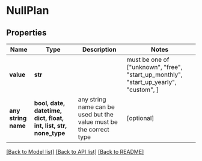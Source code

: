 # NullPlan


## Properties
Name | Type | Description | Notes
------------ | ------------- | ------------- | -------------
**value** | **str** |  |  must be one of ["unknown", "free", "start_up_monthly", "start_up_yearly", "custom", ]
**any string name** | **bool, date, datetime, dict, float, int, list, str, none_type** | any string name can be used but the value must be the correct type | [optional]

[[Back to Model list]](../README.md#documentation-for-models) [[Back to API list]](../README.md#documentation-for-api-endpoints) [[Back to README]](../README.md)


